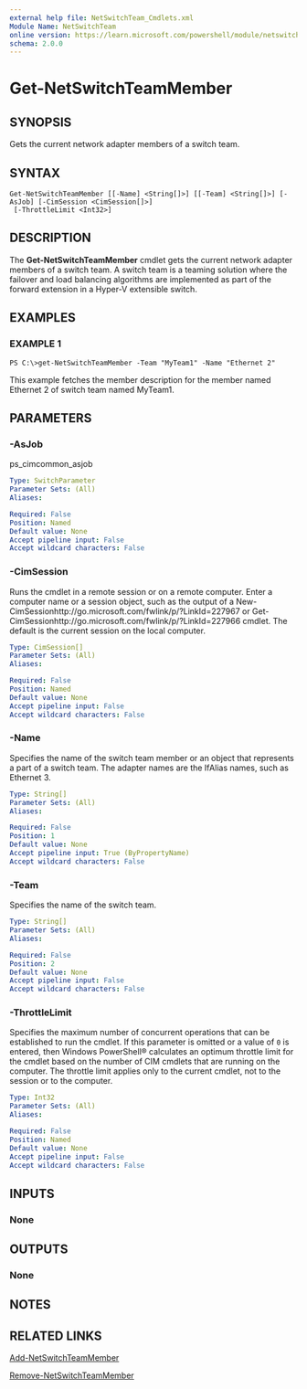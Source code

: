 ```yaml
---
external help file: NetSwitchTeam_Cmdlets.xml
Module Name: NetSwitchTeam
online version: https://learn.microsoft.com/powershell/module/netswitchteam/get-netswitchteammember?view=windowsserver2012-ps&wt.mc_id=ps-gethelp
schema: 2.0.0
---
```


# Get-NetSwitchTeamMember

## SYNOPSIS
Gets the current network adapter members of a switch team.

## SYNTAX

```
Get-NetSwitchTeamMember [[-Name] <String[]>] [[-Team] <String[]>] [-AsJob] [-CimSession <CimSession[]>]
 [-ThrottleLimit <Int32>]
```

## DESCRIPTION
The **Get-NetSwitchTeamMember** cmdlet gets the current network adapter members of a switch team.
A switch team is a teaming solution where the failover and load balancing algorithms are implemented as part of the forward extension in a Hyper-V extensible switch.

## EXAMPLES

### EXAMPLE 1
```
PS C:\>get-NetSwitchTeamMember -Team "MyTeam1" -Name "Ethernet 2"
```

This example fetches the member description for the member named Ethernet 2 of switch team named MyTeam1.

## PARAMETERS

### -AsJob
ps_cimcommon_asjob

```yaml
Type: SwitchParameter
Parameter Sets: (All)
Aliases: 

Required: False
Position: Named
Default value: None
Accept pipeline input: False
Accept wildcard characters: False
```

### -CimSession
Runs the cmdlet in a remote session or on a remote computer.
Enter a computer name or a session object, such as the output of a New-CimSessionhttp://go.microsoft.com/fwlink/p/?LinkId=227967 or Get-CimSessionhttp://go.microsoft.com/fwlink/p/?LinkId=227966 cmdlet.
The default is the current session on the local computer.

```yaml
Type: CimSession[]
Parameter Sets: (All)
Aliases: 

Required: False
Position: Named
Default value: None
Accept pipeline input: False
Accept wildcard characters: False
```

### -Name
Specifies the name of the switch team member or an object that represents a part of a switch team.
The adapter names are the IfAlias names, such as Ethernet 3.

```yaml
Type: String[]
Parameter Sets: (All)
Aliases: 

Required: False
Position: 1
Default value: None
Accept pipeline input: True (ByPropertyName)
Accept wildcard characters: False
```

### -Team
Specifies the name of the switch team.

```yaml
Type: String[]
Parameter Sets: (All)
Aliases: 

Required: False
Position: 2
Default value: None
Accept pipeline input: False
Accept wildcard characters: False
```

### -ThrottleLimit
Specifies the maximum number of concurrent operations that can be established to run the cmdlet.
If this parameter is omitted or a value of `0` is entered, then Windows PowerShell® calculates an optimum throttle limit for the cmdlet based on the number of CIM cmdlets that are running on the computer.
The throttle limit applies only to the current cmdlet, not to the session or to the computer.

```yaml
Type: Int32
Parameter Sets: (All)
Aliases: 

Required: False
Position: Named
Default value: None
Accept pipeline input: False
Accept wildcard characters: False
```

## INPUTS

### None

## OUTPUTS

### None

## NOTES

## RELATED LINKS

[Add-NetSwitchTeamMember](./Add-NetSwitchTeamMember.md)

[Remove-NetSwitchTeamMember](./Remove-NetSwitchTeamMember.md)

